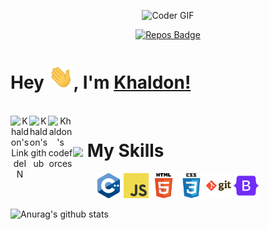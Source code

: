 <p align="center">

  <img src="https://media1.tenor.com/images/cd37fa49c983ac905df0016fd5b6a2ee/tenor.gif?itemid=13165216" alt="Coder GIF" width="500" height="400">
  
</p>
<div align="center">
  
[![Repos Badge](https://badges.pufler.dev/repos/AhmedKhaled590)](https://badges.pufler.dev)

</div>

# Hey <img src="https://github.com/AbdallahHemdan/AbdallahHemdan/blob/master/wave.gif" width="40px">, I'm [Khaldon!](https://github.com/AhmedKhaled590) 

<br/>

<div align="center">

<a href="https://www.linkedin.com/in/ahmed-khaled-a53363193/">
  <img align="left" alt="Khaldon's LinkdeIN" width="30px" src="https://image.flaticon.com/icons/svg/2111/2111465.svg" draggable="false" />
</a>
<a href="https://github.com/AhmedKhaled590">
  <img align="left" alt="Khaldon's github" width="30px" src="https://image.flaticon.com/icons/svg/2111/2111432.svg" draggable="false" />
</a>

<a href="http://codeforces.com/profile/kahmd1444">
  <img align="left" alt="Khaldon's codeforces" width="40px" src="https://lh3.googleusercontent.com/-9azrA7GgyNpNVfHRI5xLhRyy4OuqevecUAjUFFfpJccTGHkdd4oXYfw11Z5-jxlDRM=s200" draggable="false" />
</a>

</div>

# <img src="https://media1.giphy.com/media/1NYkJ0wTvncdXV5dN5/giphy.gif" width="50"> My Skills

<div align="center">
  
<code><img height="40" src="https://raw.githubusercontent.com/github/explore/80688e429a7d4ef2fca1e82350fe8e3517d3494d/topics/cpp/cpp.png"></code>
<code><img height="40" src="https://raw.githubusercontent.com/github/explore/80688e429a7d4ef2fca1e82350fe8e3517d3494d/topics/javascript/javascript.png"></code>
<code><img height="40" src="https://raw.githubusercontent.com/github/explore/80688e429a7d4ef2fca1e82350fe8e3517d3494d/topics/html/html.png"></code>
<code><img height="40" src="https://raw.githubusercontent.com/github/explore/80688e429a7d4ef2fca1e82350fe8e3517d3494d/topics/css/css.png"></code>
<code><img height="40" src="https://raw.githubusercontent.com/github/explore/80688e429a7d4ef2fca1e82350fe8e3517d3494d/topics/git/git.png"></code>
<img src="https://raw.githubusercontent.com/devicons/devicon/master/icons/bootstrap/bootstrap-plain.svg" alt="bootstrap" width="40" height="40" />

</div>
  
![Anurag's github stats](https://github-readme-stats.vercel.app/api?username=AhmedKhaled590&&show_icons=true&title_color=ffffff&icon_color=bb2acf&text_color=daf7dc&bg_color=151515)

<!--
**AhmedKhaled590/AhmedKhaled590** is a ✨ _special_ ✨ repository because its `README.md` (this file) appears on your GitHub profile.

Here are some ideas to get you started:

- 🔭 I’m currently working on ...
- 🌱 I’m currently learning ...
- 👯 I’m looking to collaborate on ...
- 🤔 I’m looking for help with ...
- 💬 Ask me about ...
- 📫 How to reach me: ...
- 😄 Pronouns: ...
- ⚡ Fun fact: ...
-->

